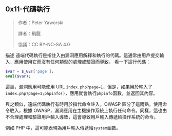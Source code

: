 ## **0x11-代碼執行**
>作者：Peter Yaworski
>
>譯者：飛龍
>
>協議：CC BY-NC-SA 4.0

描述
遠端代碼執行是指註入由漏洞應用解釋和執行的代碼。這通常由用戶提交輸入，應用使用它而沒有任何類型的處理或驗證而導致。
看一下這行代碼：

```php
$var = $_GET['page'];
eval($var);
```
這裏，漏洞應用可能使用 URL `index.php?page=1`，但是，如果用於輸入了`index.php?page=1;phpinfo()`，應用就會執行`phpinfo`函數，並返回其內容。
<p>

與之類似，遠端代碼執行有時用於指代命令註入，OWASP 區分了這兩點。使用命令駐入，根據 OWASP，漏洞應用在主機操作系統上執行任何命令。同樣，這也由不合理處理和驗證用戶輸入導致，這會導致用戶輸入傳遞給操作系統的命令。

<p>

例如 PHP 中，這可能表現為用戶輸入傳遞給`system`函數。
